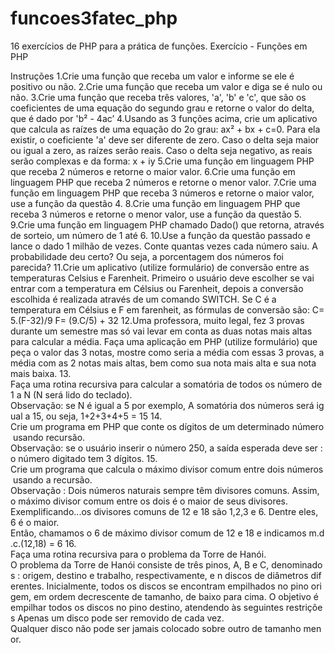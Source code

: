 # funcoes3fatec_php
16 exercícios de PHP para a prática de funções.
Exercício - Funções em PHP


Instruções
1.Crie uma função que receba um valor e informe se ele é positivo ou não.
2.Crie uma função que receba um valor e diga se é nulo ou não.
3.Crie uma função que receba três valores, 'a', 'b' e 'c', que são os coeficientes de uma equação do segundo grau e retorne o valor do delta, que é dado por 'b² - 4ac’
4.Usando as 3 funções acima, crie um aplicativo que calcula as raízes de uma equação do 2o grau:
ax² + bx + c=0. Para ela existir, o coeficiente 'a' deve ser diferente de zero.
Caso o delta seja maior ou igual a zero, as raízes serão reais. Caso o delta seja negativo, as reais serão complexas e da forma: x + iy
5.Crie uma função em linguagem PHP que receba 2 números e retorne o maior valor.
6.Crie uma função em linguagem PHP que receba 2 números e retorne o menor valor.
7.Crie uma função em linguagem PHP que receba 3 números e retorne o maior valor, use a função da questão 4.
8.Crie uma função em linguagem PHP que receba 3 números e retorne o menor valor, use a função da questão 5.
9.Crie uma função em linguagem PHP chamado Dado() que retorna, através de sorteio, um número de 1 até 6.
10.Use a função da questão passado e lance o dado 1 milhão de vezes. Conte quantas vezes cada número saiu. A probabilidade deu certo? Ou seja, a porcentagem dos números foi parecida?
11.Crie um aplicativo (utilize formulário) de conversão entre as temperaturas Celsius e Farenheit.
Primeiro o usuário deve escolher se vai entrar com a temperatura em Célsius ou Farenheit, depois a conversão escolhida é realizada através de um comando SWITCH.
Se C é a temperatura em Célsius e F em farenheit, as fórmulas de conversão são:
C= 5.(F-32)/9
F= (9.C/5) + 32
12.Uma professora, muito legal, fez 3 provas durante um semestre mas só vai levar em conta as duas notas mais altas para calcular a média. Faça uma aplicação em PHP (utilize formulário) que peça o valor das 3 notas, mostre como seria a média com essas 3 provas, a média com as 2 notas mais altas, bem como sua nota mais alta e sua nota mais baixa.
13. Faça uma rotina recursiva para calcular a somatória de todos os número de 1 a N (N será lido do teclado).
Observação: se N é igual a 5 por exemplo, A somatória dos números será igual a 15, ou seja,
1+2+3+4+5 = 15
14. Crie um programa em PHP que conte os dígitos de um determinado número usando recursão.
Observação: se o usuário inserir o número 250, a saída esperada deve ser : o número
digitado tem 3 dígitos.
15. Crie um programa que calcula o máximo divisor comum entre dois números usando a recursão.
Observação : Dois números naturais sempre têm divisores comuns. Assim, o máximo divisor
comum entre os dois é o maior de seus divisores.
Exemplificando...os divisores comuns de 12 e 18 são 1,2,3 e 6. Dentre eles, 6 é o maior.
Então, chamamos o 6 de máximo divisor comum de 12 e 18 e indicamos m.d.c.(12,18) = 6
16. Faça uma rotina recursiva para o problema da Torre de Hanói.
O problema da Torre de Hanói consiste de três pinos, A, B e C, denominados : origem, destino e trabalho, respectivamente, e n discos de diâmetros diferentes. Inicialmente, todos os discos se encontram empilhados no pino origem, em ordem decrescente de tamanho, de baixo para cima. O objetivo é empilhar todos os discos no pino destino, atendendo às seguintes restrições
Apenas um disco pode ser removido de cada vez.
Qualquer disco não pode ser jamais colocado sobre outro de tamanho menor.

